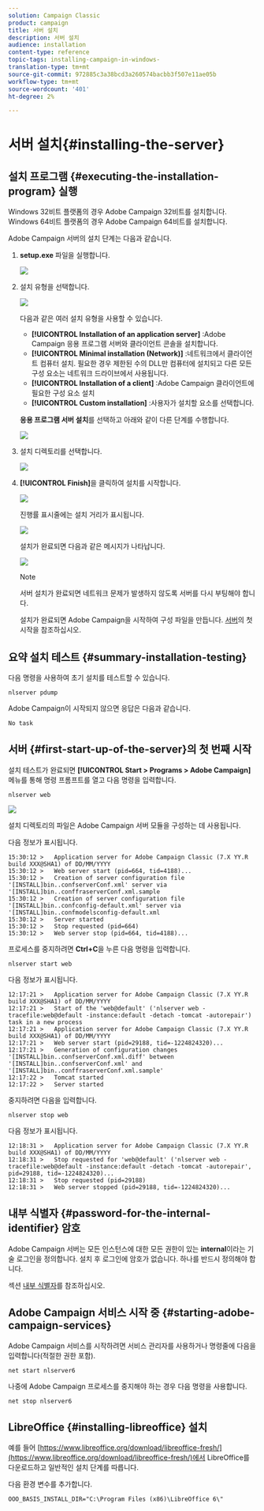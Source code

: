 ```yaml
---
solution: Campaign Classic
product: campaign
title: 서버 설치
description: 서버 설치
audience: installation
content-type: reference
topic-tags: installing-campaign-in-windows-
translation-type: tm+mt
source-git-commit: 972885c3a38bcd3a260574bacbb3f507e11ae05b
workflow-type: tm+mt
source-wordcount: '401'
ht-degree: 2%

---
```



# 서버 설치{#installing-the-server}

## 설치 프로그램 {#executing-the-installation-program} 실행

Windows 32비트 플랫폼의 경우 Adobe Campaign 32비트를 설치합니다. Windows 64비트 플랫폼의 경우 Adobe Campaign 64비트를 설치합니다.

Adobe Campaign 서버의 설치 단계는 다음과 같습니다.

1. **setup.exe** 파일을 실행합니다.

   ![](assets/s_ncs_install_installer_01.png)

1. 설치 유형을 선택합니다.

   ![](assets/s_ncs_install_installer_01a.png)

   다음과 같은 여러 설치 유형을 사용할 수 있습니다.

   * **[!UICONTROL Installation of an application server]** :Adobe Campaign 응용 프로그램 서버와 클라이언트 콘솔을 설치합니다.
   * **[!UICONTROL Minimal installation (Network)]** :네트워크에서 클라이언트 컴퓨터 설치. 필요한 경우 제한된 수의 DLL만 컴퓨터에 설치되고 다른 모든 구성 요소는 네트워크 드라이브에서 사용됩니다.
   * **[!UICONTROL Installation of a client]** :Adobe Campaign 클라이언트에 필요한 구성 요소 설치
   * **[!UICONTROL Custom installation]** :사용자가 설치할 요소를 선택합니다.

   **응용 프로그램 서버 설치**&#x200B;를 선택하고 아래와 같이 다른 단계를 수행합니다.

   ![](assets/s_ncs_install_installer_02.png)

1. 설치 디렉토리를 선택합니다.

   ![](assets/s_ncs_install_installer_03.png)

1. **[!UICONTROL Finish]**&#x200B;을 클릭하여 설치를 시작합니다.

   ![](assets/s_ncs_install_installer_04.png)

   진행률 표시줄에는 설치 거리가 표시됩니다.

   ![](assets/s_ncs_install_installer_05.png)

   설치가 완료되면 다음과 같은 메시지가 나타납니다.

   ![](assets/s_ncs_install_installer_06.png)

   >[!NOTE]
   >
   >서버 설치가 완료되면 네트워크 문제가 발생하지 않도록 서버를 다시 부팅해야 합니다.

   설치가 완료되면 Adobe Campaign을 시작하여 구성 파일을 만듭니다. [서버](#first-start-up-of-the-server)의 첫 시작을 참조하십시오.

## 요약 설치 테스트 {#summary-installation-testing}

다음 명령을 사용하여 초기 설치를 테스트할 수 있습니다.

```
nlserver pdump
```

Adobe Campaign이 시작되지 않으면 응답은 다음과 같습니다.

```
No task
```

## 서버 {#first-start-up-of-the-server}의 첫 번째 시작

설치 테스트가 완료되면 **[!UICONTROL Start > Programs > Adobe Campaign]** 메뉴를 통해 명령 프롬프트를 열고 다음 명령을 입력합니다.

```
nlserver web
```

![](assets/s_ncs_install_cmd_nlserverweb.png)

설치 디렉토리의 파일은 Adobe Campaign 서버 모듈을 구성하는 데 사용됩니다.

다음 정보가 표시됩니다.

```
15:30:12 >   Application server for Adobe Campaign Classic (7.X YY.R build XXX@SHA1) of DD/MM/YYYY
15:30:12 >   Web server start (pid=664, tid=4188)...
15:30:12 >   Creation of server configuration file '[INSTALL]bin..confserverConf.xml' server via '[INSTALL]bin..conffraserverConf.xml.sample
15:30:12 >   Creation of server configuration file '[INSTALL]bin..confconfig-default.xml' server via '[INSTALL]bin..confmodelsconfig-default.xml
15:30:12 >   Server started
15:30:12 >   Stop requested (pid=664)
15:30:12 >   Web server stop (pid=664, tid=4188)...
```

프로세스를 중지하려면 **Ctrl+C**&#x200B;을 누른 다음 명령을 입력합니다.

```
nlserver start web
```

다음 정보가 표시됩니다.

```
12:17:21 >   Application server for Adobe Campaign Classic (7.X YY.R build XXX@SHA1) of DD/MM/YYYY
12:17:21 >   Start of the 'web@default' ('nlserver web -tracefile:web@default -instance:default -detach -tomcat -autorepair') task in a new process 
12:17:21 >   Application server for Adobe Campaign Classic (7.X YY.R build XXX@SHA1) of DD/MM/YYYY
12:17:21 >   Web server start (pid=29188, tid=-1224824320)...
12:17:21 >   Generation of configuration changes '[INSTALL]bin..confserverConf.xml.diff' between '[INSTALL]bin..confserverConf.xml' and '[INSTALL]bin..conffraserverConf.xml.sample'
12:17:22 >   Tomcat started
12:17:22 >   Server started
```

중지하려면 다음을 입력합니다.

```
nlserver stop web
```

다음 정보가 표시됩니다.

```
12:18:31 >   Application server for Adobe Campaign Classic (7.X YY.R build XXX@SHA1) of DD/MM/YYYY
12:18:31 >   Stop requested for 'web@default' ('nlserver web -tracefile:web@default -instance:default -detach -tomcat -autorepair', pid=29188, tid=-1224824320)...
12:18:31 >   Stop requested (pid=29188)
12:18:31 >   Web server stopped (pid=29188, tid=-1224824320)...
```

## 내부 식별자 {#password-for-the-internal-identifier} 암호

Adobe Campaign 서버는 모든 인스턴스에 대한 모든 권한이 있는 **internal**&#x200B;이라는 기술 로그인을 정의합니다. 설치 후 로그인에 암호가 없습니다. 하나를 반드시 정의해야 합니다.

섹션 [내부 식별자](../../installation/using/campaign-server-configuration.md#internal-identifier)를 참조하십시오.

## Adobe Campaign 서비스 시작 중 {#starting-adobe-campaign-services}

Adobe Campaign 서비스를 시작하려면 서비스 관리자를 사용하거나 명령줄에 다음을 입력합니다(적절한 권한 포함).

```
net start nlserver6
```

나중에 Adobe Campaign 프로세스를 중지해야 하는 경우 다음 명령을 사용합니다.

```
net stop nlserver6
```

## LibreOffice {#installing-libreoffice} 설치

예를 들어 [https://www.libreoffice.org/download/libreoffice-fresh/](https://www.libreoffice.org/download/libreoffice-fresh/)에서 LibreOffice를 다운로드하고 일반적인 설치 단계를 따릅니다.

다음 환경 변수를 추가합니다.

```
OOO_BASIS_INSTALL_DIR="C:\Program Files (x86)\LibreOffice 6\"
```

